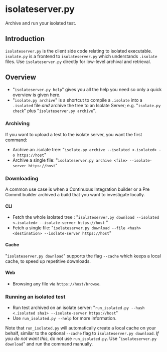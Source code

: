 # isolateserver.py

Archive and run your isolated test.


## Introduction

`isolateserver.py` is the client side code relating to isolated executable.
`isolate.py` is a frontend to `isolateserver.py` which understands `.isolate`
files. Use `isolateserver.py` directly for low-level archival and retrieval.


## Overview

  - "`isolateserver.py help`" gives you all the help you need so only a quick
    overview is given here.
  - "`isolate.py archive`" is a shortcut to compile a `.isolate` into a
    `.isolated` file *and* archive the tree to an Isolate Server; e.g.
    "`isolate.py check`" plus "`isolateserver.py archive`".


### Archiving

If you want to upload a test to the isolate server, you want the first command:

  - Archive an .isolate tree: "`isolate.py archive --isolated <.isolated> -o
    https://host`"
  - Archive a single file: "`isolateserver.py archive <file> --isolate-server
    https://host`"


### Downloading

A common use case is when a Continuous Integration builder or a Pre Commit
builder archived a build that you want to investigate locally.


#### CLI

  - Fetch the whole isolated tree : "`isolateserver.py download --isolated
    <.isolated> --isolate-server https://host` "
  - Fetch a single file: "`isolateserver.py download --file <hash> <destination>
    --isolate-server https://host`"


#### Cache

"`isolateserver.py download`" supports the flag `--cache` which keeps a local
cache, to speed up repetitive downloads.


#### Web

  - Browsing any file via `https://host/browse`.


### Running an isolated test

  - Run test archived on an isolate server: "`run_isolated.py --hash <.isolated
    sha1> --isolate-server https://host`"
  - Use `run_isolated.py --help` for more information.

Note that `run_isolated.py` will automatically create a local cache on your
behalf, similar to the optional `--cache` flag to `isolateserver.py download`.
*If you do not want this*, do not use `run_isolated.py`. Use "`isolateserver.py
download`" and run the command manually.
